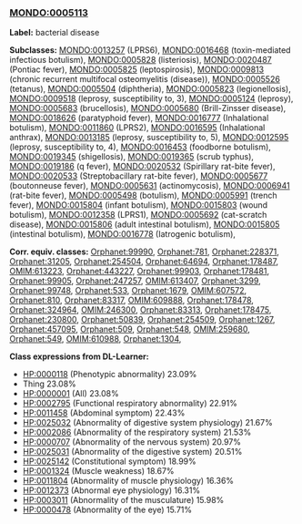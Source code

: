 
### [MONDO:0005113](http://purl.obolibrary.org/obo/MONDO_0005113)
**Label:** bacterial disease

**Subclasses:** [MONDO:0013257](http://purl.obolibrary.org/obo/MONDO_0013257) (LPRS6), [MONDO:0016468](http://purl.obolibrary.org/obo/MONDO_0016468) (toxin-mediated infectious botulism), [MONDO:0005828](http://purl.obolibrary.org/obo/MONDO_0005828) (listeriosis), [MONDO:0020487](http://purl.obolibrary.org/obo/MONDO_0020487) (Pontiac fever), [MONDO:0005825](http://purl.obolibrary.org/obo/MONDO_0005825) (leptospirosis), [MONDO:0009813](http://purl.obolibrary.org/obo/MONDO_0009813) (chronic recurrent multifocal osteomyelitis (disease)), [MONDO:0005526](http://purl.obolibrary.org/obo/MONDO_0005526) (tetanus), [MONDO:0005504](http://purl.obolibrary.org/obo/MONDO_0005504) (diphtheria), [MONDO:0005823](http://purl.obolibrary.org/obo/MONDO_0005823) (legionellosis), [MONDO:0009518](http://purl.obolibrary.org/obo/MONDO_0009518) (leprosy, susceptibility to, 3), [MONDO:0005124](http://purl.obolibrary.org/obo/MONDO_0005124) (leprosy), [MONDO:0005683](http://purl.obolibrary.org/obo/MONDO_0005683) (brucellosis), [MONDO:0005680](http://purl.obolibrary.org/obo/MONDO_0005680) (Brill-Zinsser disease), [MONDO:0018626](http://purl.obolibrary.org/obo/MONDO_0018626) (paratyphoid fever), [MONDO:0016777](http://purl.obolibrary.org/obo/MONDO_0016777) (Inhalational botulism), [MONDO:0011860](http://purl.obolibrary.org/obo/MONDO_0011860) (LPRS2), [MONDO:0016595](http://purl.obolibrary.org/obo/MONDO_0016595) (Inhalational anthrax), [MONDO:0013185](http://purl.obolibrary.org/obo/MONDO_0013185) (leprosy, susceptibility to, 5), [MONDO:0012595](http://purl.obolibrary.org/obo/MONDO_0012595) (leprosy, susceptibility to, 4), [MONDO:0016453](http://purl.obolibrary.org/obo/MONDO_0016453) (foodborne botulism), [MONDO:0019345](http://purl.obolibrary.org/obo/MONDO_0019345) (shigellosis), [MONDO:0019365](http://purl.obolibrary.org/obo/MONDO_0019365) (scrub typhus), [MONDO:0019186](http://purl.obolibrary.org/obo/MONDO_0019186) (q fever), [MONDO:0020532](http://purl.obolibrary.org/obo/MONDO_0020532) (Spirillary rat-bite fever), [MONDO:0020533](http://purl.obolibrary.org/obo/MONDO_0020533) (Streptobacillary rat-bite fever), [MONDO:0005677](http://purl.obolibrary.org/obo/MONDO_0005677) (boutonneuse fever), [MONDO:0005631](http://purl.obolibrary.org/obo/MONDO_0005631) (actinomycosis), [MONDO:0006941](http://purl.obolibrary.org/obo/MONDO_0006941) (rat-bite fever), [MONDO:0005498](http://purl.obolibrary.org/obo/MONDO_0005498) (botulism), [MONDO:0005991](http://purl.obolibrary.org/obo/MONDO_0005991) (trench fever), [MONDO:0015804](http://purl.obolibrary.org/obo/MONDO_0015804) (infant botulism), [MONDO:0015803](http://purl.obolibrary.org/obo/MONDO_0015803) (wound botulism), [MONDO:0012358](http://purl.obolibrary.org/obo/MONDO_0012358) (LPRS1), [MONDO:0005692](http://purl.obolibrary.org/obo/MONDO_0005692) (cat-scratch disease), [MONDO:0015806](http://purl.obolibrary.org/obo/MONDO_0015806) (adult intestinal botulism), [MONDO:0015805](http://purl.obolibrary.org/obo/MONDO_0015805) (intestinal botulism), [MONDO:0016778](http://purl.obolibrary.org/obo/MONDO_0016778) (Iatrogenic botulism), 

**Corr. equiv. classes:** [Orphanet:99990](http://www.orpha.net/ORDO/Orphanet_99990), [Orphanet:781](http://www.orpha.net/ORDO/Orphanet_781), [Orphanet:228371](http://www.orpha.net/ORDO/Orphanet_228371), [Orphanet:31205](http://www.orpha.net/ORDO/Orphanet_31205), [Orphanet:254504](http://www.orpha.net/ORDO/Orphanet_254504), [Orphanet:64694](http://www.orpha.net/ORDO/Orphanet_64694), [Orphanet:178487](http://www.orpha.net/ORDO/Orphanet_178487), [OMIM:613223](http://purl.obolibrary.org/obo/OMIM_613223), [Orphanet:443227](http://www.orpha.net/ORDO/Orphanet_443227), [Orphanet:99903](http://www.orpha.net/ORDO/Orphanet_99903), [Orphanet:178481](http://www.orpha.net/ORDO/Orphanet_178481), [Orphanet:99905](http://www.orpha.net/ORDO/Orphanet_99905), [Orphanet:247257](http://www.orpha.net/ORDO/Orphanet_247257), [OMIM:613407](http://purl.obolibrary.org/obo/OMIM_613407), [Orphanet:3299](http://www.orpha.net/ORDO/Orphanet_3299), [Orphanet:99748](http://www.orpha.net/ORDO/Orphanet_99748), [Orphanet:533](http://www.orpha.net/ORDO/Orphanet_533), [Orphanet:1679](http://www.orpha.net/ORDO/Orphanet_1679), [OMIM:607572](http://purl.obolibrary.org/obo/OMIM_607572), [Orphanet:810](http://www.orpha.net/ORDO/Orphanet_810), [Orphanet:83317](http://www.orpha.net/ORDO/Orphanet_83317), [OMIM:609888](http://purl.obolibrary.org/obo/OMIM_609888), [Orphanet:178478](http://www.orpha.net/ORDO/Orphanet_178478), [Orphanet:324964](http://www.orpha.net/ORDO/Orphanet_324964), [OMIM:246300](http://purl.obolibrary.org/obo/OMIM_246300), [Orphanet:83313](http://www.orpha.net/ORDO/Orphanet_83313), [Orphanet:178475](http://www.orpha.net/ORDO/Orphanet_178475), [Orphanet:230800](http://www.orpha.net/ORDO/Orphanet_230800), [Orphanet:50839](http://www.orpha.net/ORDO/Orphanet_50839), [Orphanet:254509](http://www.orpha.net/ORDO/Orphanet_254509), [Orphanet:1267](http://www.orpha.net/ORDO/Orphanet_1267), [Orphanet:457095](http://www.orpha.net/ORDO/Orphanet_457095), [Orphanet:509](http://www.orpha.net/ORDO/Orphanet_509), [Orphanet:548](http://www.orpha.net/ORDO/Orphanet_548), [OMIM:259680](http://purl.obolibrary.org/obo/OMIM_259680), [Orphanet:549](http://www.orpha.net/ORDO/Orphanet_549), [OMIM:610988](http://purl.obolibrary.org/obo/OMIM_610988), [Orphanet:1304](http://www.orpha.net/ORDO/Orphanet_1304), 

**Class expressions from DL-Learner:**

- [HP:0000118](http://purl.obolibrary.org/obo/HP_0000118) (Phenotypic abnormality) 23.09%
- Thing 23.08%
- [HP:0000001](http://purl.obolibrary.org/obo/HP_0000001) (All) 23.08%
- [HP:0002795](http://purl.obolibrary.org/obo/HP_0002795) (Functional respiratory abnormality) 22.91%
- [HP:0011458](http://purl.obolibrary.org/obo/HP_0011458) (Abdominal symptom) 22.43%
- [HP:0025032](http://purl.obolibrary.org/obo/HP_0025032) (Abnormality of digestive system physiology) 21.67%
- [HP:0002086](http://purl.obolibrary.org/obo/HP_0002086) (Abnormality of the respiratory system) 21.53%
- [HP:0000707](http://purl.obolibrary.org/obo/HP_0000707) (Abnormality of the nervous system) 20.97%
- [HP:0025031](http://purl.obolibrary.org/obo/HP_0025031) (Abnormality of the digestive system) 20.51%
- [HP:0025142](http://purl.obolibrary.org/obo/HP_0025142) (Constitutional symptom) 18.99%
- [HP:0001324](http://purl.obolibrary.org/obo/HP_0001324) (Muscle weakness) 18.67%
- [HP:0011804](http://purl.obolibrary.org/obo/HP_0011804) (Abnormality of muscle physiology) 16.36%
- [HP:0012373](http://purl.obolibrary.org/obo/HP_0012373) (Abnormal eye physiology) 16.31%
- [HP:0003011](http://purl.obolibrary.org/obo/HP_0003011) (Abnormality of the musculature) 15.98%
- [HP:0000478](http://purl.obolibrary.org/obo/HP_0000478) (Abnormality of the eye) 15.71%


